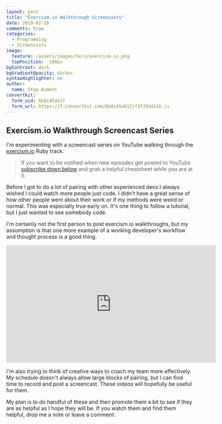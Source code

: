 ```yaml
---
layout: post
title: "Exercism.io Walkthrough Screencasts"
date: 2019-02-26
comments: true
categories:
  - Programming
  - Screencasts
image:
  feature: /assets/images/hero/exercism-io.png
  topPosition: -180px
bgContrast: dark
bgGradientOpacity: darker
syntaxHighlighter: no
author:
  name: Step Aument
convertkit:
  form_uid: 6b8c45ab17
  form_url: https://f.convertkit.com/6b8c45ab17/f3f29ad11b.js
---
```


## Exercism.io Walkthrough Screencast Series

I'm experimenting with a screencast series on YouTube walking through the [exercism.io](https://exercism.io) Ruby track.

> If you want to be notified when new episodes get posted to YouTube [subscribe down below](#subscribe) and grab a helpful cheatsheet while you are at it.

Before I got to do a lot of pairing with other experienced devs I always wished I could watch more people just code. I didn't have a great sense of how other people went about their work or if my methods were weird or normal. This was especially true early on. It's one thing to follow a tutorial, but I just wanted to see somebody code.

I'm certainly not the first person to post exercism.io walkthroughs, but my assumption is that one more example of a working developer's workflow and thought process is a good thing.

<iframe width="560" height="315" src="https://www.youtube.com/embed/videoseries?list=PLJQ6Wm449IcFAoewLSqKYyVn3ODsrcrMj" frameborder="0" allow="accelerometer; autoplay; encrypted-media; gyroscope; picture-in-picture" allowfullscreen></iframe>

I'm also trying to think of creative ways to coach my team more effectively. My schedule doesn't always allow large blocks of pairing, but I can find time to record and post a screencast. These videos will hopefully be useful for them.

My plan is to do handful of these and then promote them a bit to see if they are as helpful as I hope they will be. If you watch them and find them helpful, drop me a note or leave a comment.
